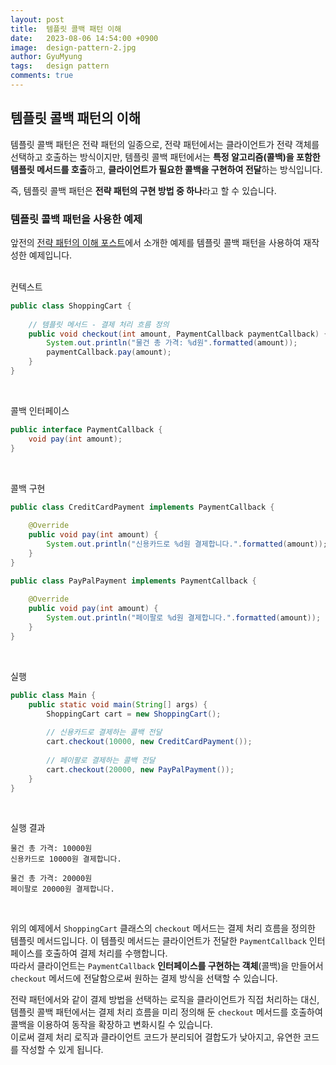 ```yaml
---
layout:	post
title:  템플릿 콜백 패턴 이해
date:   2023-08-06 14:54:00 +0900
image:  design-pattern-2.jpg
author: GyuMyung
tags:   design pattern
comments: true
---
```

## 템플릿 콜백 패턴의 이해

템플릿 콜백 패턴은 전략 패턴의 일종으로, 전략 패턴에서는 클라이언트가 전략 객체를 선택하고 호출하는 방식이지만, 템플릿 콜백 패턴에서는 **특정 알고리즘(콜백)을 포함한 템플릿 메서드를 호출**하고, **클라이언트가 필요한 콜백을 구현하여 전달**하는 방식입니다. <br/>

즉, 템플릿 콜백 패턴은 **전략 패턴의 구현 방법 중 하나**라고 할 수 있습니다.

### 템플릿 콜백 패턴을 사용한 예제

앞전의 [전략 패턴의 이해 포스트](https://lgm1007.github.io/2023/08/01/Strategy-Pattern/)에서 소개한 예제를 템플릿 콜백 패턴을 사용하여 재작성한 예제입니다. <br/>
<br/>

컨텍스트
```java
public class ShoppingCart {
	
	// 템플릿 메서드 - 결제 처리 흐름 정의
    public void checkout(int amount, PaymentCallback paymentCallback) {
		System.out.println("물건 총 가격: %d원".formatted(amount));
		paymentCallback.pay(amount);
    }
}
```
<br/>

콜백 인터페이스
```java
public interface PaymentCallback {
	void pay(int amount);
}
```
<br/>

콜백 구현
```java
public class CreditCardPayment implements PaymentCallback {
	
	@Override
    public void pay(int amount) {
		System.out.println("신용카드로 %d원 결제합니다.".formatted(amount));
    }
}

public class PayPalPayment implements PaymentCallback {
	
	@Override
    public void pay(int amount) {
		System.out.println("페이팔로 %d원 결제합니다.".formatted(amount));
    }
}
```
<br/>

실행
```java
public class Main {
	public static void main(String[] args) {
		ShoppingCart cart = new ShoppingCart();
		
		// 신용카드로 결제하는 콜백 전달
        cart.checkout(10000, new CreditCardPayment());
		
		// 페이팔로 결제하는 콜백 전달
        cart.checkout(20000, new PayPalPayment());
    }
}
```
<br/>

실행 결과
```
물건 총 가격: 10000원
신용카드로 10000원 결제합니다.

물건 총 가격: 20000원
페이팔로 20000원 결제합니다.
```
<br/>


위의 예제에서 `ShoppingCart` 클래스의 `checkout` 메서드는 결제 처리 흐름을 정의한 템플릿 메서드입니다. 이 템플릿 메서드는 클라이언트가 전달한 `PaymentCallback` 인터페이스를 호출하여 결제 처리를 수행합니다. <br/>
따라서 클라이언트는 `PaymentCallback` **인터페이스를 구현하는 객체**(콜백)을 만들어서 `checkout` 메서드에 전달함으로써 원하는 결제 방식을 선택할 수 있습니다. <br/>

전략 패턴에서와 같이 결제 방법을 선택하는 로직을 클라이언트가 직접 처리하는 대신, 템플릿 콜백 패턴에서는 결제 처리 흐름을 미리 정의해 둔 `checkout` 메서드를 호출하여 콜백을 이용하여 동작을 확장하고 변화시킬 수 있습니다. <br/>
이로써 결제 처리 로직과 클라이언트 코드가 분리되어 결합도가 낮아지고, 유연한 코드를 작성할 수 있게 됩니다. <br/>

